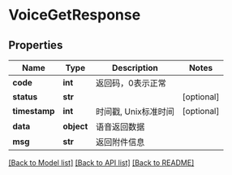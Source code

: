 # VoiceGetResponse

## Properties
Name | Type | Description | Notes
------------ | ------------- | ------------- | -------------
**code** | **int** | 返回码，0表示正常 | 
**status** | **str** |  | [optional] 
**timestamp** | **int** | 时间戳, Unix标准时间 | [optional] 
**data** | **object** | 语音返回数据 | 
**msg** | **str** | 返回附件信息 | 

[[Back to Model list]](../README.md#documentation-for-models) [[Back to API list]](../README.md#documentation-for-api-endpoints) [[Back to README]](../README.md)


